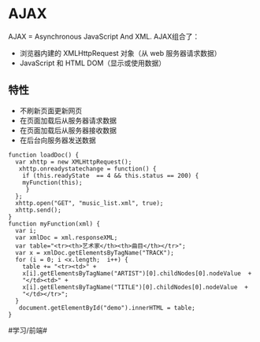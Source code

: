 # AJAX
AJAX = Asynchronous JavaScript And XML.
AJAX组合了：
* 浏览器内建的 XMLHttpRequest 对象（从 web 服务器请求数据）
* JavaScript 和 HTML DOM（显示或使用数据）
## 特性
* 不刷新页面更新网页
* 在页面加载后从服务器请求数据
* 在页面加载后从服务器接收数据
* 在后台向服务器发送数据
```
function loadDoc() {
  var xhttp = new XMLHttpRequest();
   xhttp.onreadystatechange = function() {
    if (this.readyState  == 4 && this.status == 200) {
    myFunction(this);
     }
  };
  xhttp.open("GET", "music_list.xml", true);
  xhttp.send();
}
function myFunction(xml) {
  var i;
  var xmlDoc = xml.responseXML;
  var table="<tr><th>艺术家</th><th>曲目</th></tr>";
  var x = xmlDoc.getElementsByTagName("TRACK");
  for (i = 0; i <x.length;  i++) { 
    table += "<tr><td>" +
    x[i].getElementsByTagName("ARTIST")[0].childNodes[0].nodeValue  +
    "</td><td>" +
    x[i].getElementsByTagName("TITLE")[0].childNodes[0].nodeValue  +
    "</td></tr>";
  }
   document.getElementById("demo").innerHTML = table;
} 
```

#学习/前端#